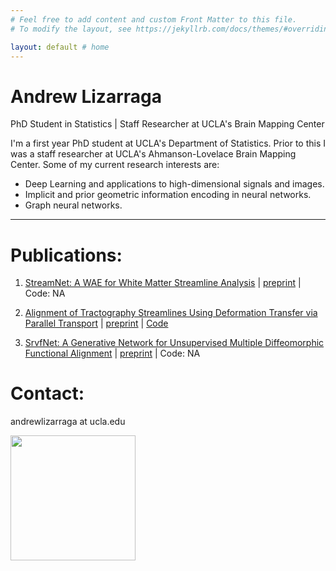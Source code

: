 ```yaml
---
# Feel free to add content and custom Front Matter to this file.
# To modify the layout, see https://jekyllrb.com/docs/themes/#overriding-theme-defaults

layout: default # home
---
```


# Andrew Lizarraga

PhD Student in Statistics | Staff Researcher at UCLA's Brain Mapping Center

I'm a first year PhD student at UCLA's Department of Statistics. 
Prior to this I was a staff researcher at UCLA's Ahmanson-Lovelace Brain Mapping Center.
Some of my current research interests are:

* Deep Learning and applications to high-dimensional signals and images.
* Implicit and prior geometric information encoding in neural networks.
* Graph neural networks.

---

# Publications:

1. [StreamNet: A WAE for White Matter Streamline Analysis][stream] | [preprint][arxiv_stream] | Code: NA

2. [Alignment of Tractography Streamlines Using Deformation Transfer via Parallel Transport][align] | [preprint][arxiv_align] | [Code][code_align]

3. [SrvfNet: A Generative Network for Unsupervised Multiple Diffeomorphic Functional Alignment][srvf] | [preprint][arxiv_srvf] | Code: NA

[align]: https://link.springer.com/chapter/10.1007/978-3-030-87615-9_9
[arxiv_align]: https://arxiv.org/abs/2108.03697
[code_align]: https://github.com/drewrl3v/Streamline-Registration-via-Parallel-Transport

[stream]: https://proceedings.mlr.press/v194/lizarraga22a.html
[arxiv_stream]: https://arxiv.org/abs/2209.01498

[srvf]: https://ieeexplore.ieee.org/document/9522855
[arxiv_srvf]: https://arxiv.org/abs/2104.13449

# Contact:

andrewlizarraga at ucla.edu

<img src="https://drewrl3v.github.io/animations/trefoil_new.gif" width="200" />